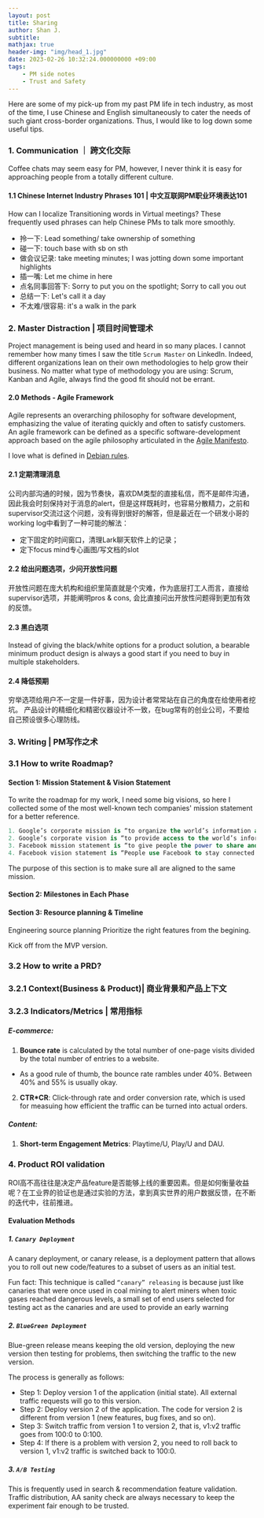 ```yaml
---
layout: post
title: Sharing
author: Shan J.
subtitle: 
mathjax: true
header-img: "img/head_1.jpg"
date: 2023-02-26 10:32:24.000000000 +09:00
tags:
    - PM side notes
    - Trust and Safety
---
```


Here are some of my pick-up from my past PM life in tech industry, as most of the time, I use Chinese and English simultaneously to cater the needs of such giant cross-border organizations. Thus, I would like to log down some useful tips.

### 1. Communication ｜ 跨文化交际
Coffee chats may seem easy for PM, however, I never think it is easy for approaching people from a totally different culture.


#### 1.1 Chinese Internet Industry Phrases 101 | 中文互联网PM职业环境表达101
How can I localize Transitioning words in Virtual meetings?
These frequently used phrases can help Chinese PMs to talk more smoothly.  

- 拎一下: Lead something/ take ownership of something
- 碰一下: touch base with sb on sth
- 做会议记录: take meeting minutes; I was jotting down some important highlights
- 插一嘴: Let me chime in here
- 点名同事回答下: Sorry to put you on the spotlight; Sorry to call you out
- 总结一下: Let's call it a day
- 不太难/很容易: it's a walk in the park

### 2. Master Distraction | 项目时间管理术
Project management is being used and heard in so many places. I cannot remember how many times I saw the title `Scrum Master` on LinkedIn. Indeed, different organizations lean on their own methodologies to help grow their business. No matter what type of methodology you are using: Scrum, Kanban and Agile, always find the good fit should not be errant.

#### 2.0 Methods - Agile Framework

Agile represents an overarching philosophy for software development, emphasizing the value of iterating quickly and often to satisfy customers. An agile framework can be defined as a specific software-development approach based on the agile philosophy articulated in the [Agile Manifesto](https://agilemanifesto.org/).

I love what is defined in [Debian rules](https://www.debian.org/code_of_conduct.zh-cn.html).


#### 2.1 定期清理消息

公司内部沟通的时候，因为节奏快，喜欢DM类型的直接私信，而不是邮件沟通，因此我会时刻保持对于消息的alert，但是这样既耗时，也容易分散精力，之前和supervisor交流过这个问题，没有得到很好的解答，但是最近在一个研发小哥的working log中看到了一种可能的解法：
* 定下固定的时间窗口，清理Lark聊天软件上的记录；
* 定下focus mind专心画图/写文档的slot

#### 2.2 给出问题选项，少问开放性问题

开放性问题在庞大机构和组织里简直就是个灾难，作为底层打工人而言，直接给supervisor选项，并能阐明pros & cons, 会比直接问出开放性问题得到更加有效的反馈。

#### 2.3 黑白选项

Instead of giving the black/white options for a product solution, a bearable minimum product design is always a good start if you need to buy in multiple stakeholders.  

#### 2.4 降低预期
穷举选项给用户不一定是一件好事，因为设计者常常站在自己的角度在给使用者挖坑。
产品设计的精细化和精密仪器设计不一致，在bug常有的创业公司，不要给自己预设很多心理防线。


### 3. Writing | PM写作之术

### 3.1 How to write Roadmap?

#### Section 1: Mission Statement & Vision Statement

To write the roadmap for my work, I need some big visions, so here I collected some of the most well-known tech companies' mission statement for a better reference.

````SQL
1. Google’s corporate mission is “to organize the world’s information and make it universally accessible and useful.”
2. Google’s corporate vision is “to provide access to the world’s information in one click.”
3. Facebook mission statement is “to give people the power to share and make the world more open and connected.”
4. Facebook vision statement is “People use Facebook to stay connected with friends and family, to discover what’s going on in the world, and to share and express what matters to them.”
````
The purpose of this section is to make sure all are aligned to the same mission.

#### Section 2: Milestones in Each Phase

#### Section 3: Resource planning & Timeline
Engineering source planning
Prioritize the right features from the begining.

Kick off from the MVP version.

### 3.2 How to write a PRD?

### 3.2.1 Context(Business & Product)| 商业背景和产品上下文

### 3.2.3 Indicators/Metrics | 常用指标

##### E-commerce:
1. **Bounce rate** is calculated by the total number of one-page visits divided by the total number of entries to a website.
* As a good rule of thumb, the bounce rate rambles under 40%. Between 40% and 55% is usually okay.
2. **CTR*CR**: Click-through rate and order conversion rate, which is used for measuing how efficient the traffic can be turned into actual orders.

##### Content:
1. **Short-term Engagement Metrics**: Playtime/U, Play/U and DAU.


### 4. Product ROI validation

ROI高不高往往是决定产品feature是否能够上线的重要因素。但是如何衡量收益呢？在工业界的验证也是通过实验的方法，拿到真实世界的用户数据反馈，在不断的迭代中，往前推进。

#### Evaluation Methods

##### 1. `Canary Deployment`
A canary deployment, or canary release, is a deployment pattern that allows you to roll out new code/features to a subset of users as an initial test.

Fun fact: This technique is called `“canary” releasing` is because just like canaries that were once used in coal mining to alert miners when toxic gases reached dangerous levels, a small set of end users selected for testing act as the canaries and are used to provide an early warning

##### 2. `BlueGreen Deployment`
Blue-green release means keeping the old version, deploying the new version then testing for problems, then switching the traffic to the new version.

The process is generally as follows:
* Step 1: Deploy version 1 of the application (initial state). All external traffic requests will go to this version.
* Step 2: Deploy version 2 of the application. The code for version 2 is different from version 1 (new features, bug fixes, and so on).
* Step 3: Switch traffic from version 1 to version 2, that is, v1:v2 traffic goes from 100:0 to 0:100.
* Step 4: If there is a problem with version 2, you need to roll back to version 1, v1:v2 traffic is switched back to 100:0.

##### 3. `A/B Testing`
This is frequently used in search & recommendation feature validation. Traffic distribution, AA sanity check are always necessary to keep the experiment fair enough to be trusted.
